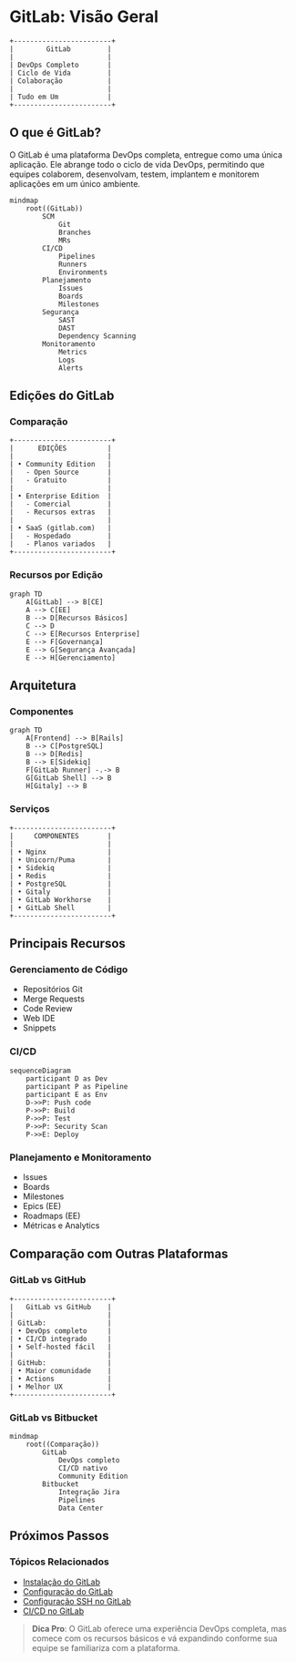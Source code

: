 # GitLab: Visão Geral

```ascii
+------------------------+
|        GitLab         |
|                       |
| DevOps Completo       |
| Ciclo de Vida         |
| Colaboração           |
|                       |
| Tudo em Um            |
+------------------------+
```

## O que é GitLab?

O GitLab é uma plataforma DevOps completa, entregue como uma única aplicação. Ele abrange todo o ciclo de vida DevOps, permitindo que equipes colaborem, desenvolvam, testem, implantem e monitorem aplicações em um único ambiente.

```mermaid
mindmap
    root((GitLab))
        SCM
            Git
            Branches
            MRs
        CI/CD
            Pipelines
            Runners
            Environments
        Planejamento
            Issues
            Boards
            Milestones
        Segurança
            SAST
            DAST
            Dependency Scanning
        Monitoramento
            Metrics
            Logs
            Alerts
```

## Edições do GitLab

### Comparação
```ascii
+------------------------+
|      EDIÇÕES          |
|                       |
| • Community Edition   |
|   - Open Source       |
|   - Gratuito          |
|                       |
| • Enterprise Edition  |
|   - Comercial         |
|   - Recursos extras   |
|                       |
| • SaaS (gitlab.com)   |
|   - Hospedado         |
|   - Planos variados   |
+------------------------+
```

### Recursos por Edição
```mermaid
graph TD
    A[GitLab] --> B[CE]
    A --> C[EE]
    B --> D[Recursos Básicos]
    C --> D
    C --> E[Recursos Enterprise]
    E --> F[Governança]
    E --> G[Segurança Avançada]
    E --> H[Gerenciamento]
```

## Arquitetura

### Componentes
```mermaid
graph TD
    A[Frontend] --> B[Rails]
    B --> C[PostgreSQL]
    B --> D[Redis]
    B --> E[Sidekiq]
    F[GitLab Runner] -.-> B
    G[GitLab Shell] --> B
    H[Gitaly] --> B
```

### Serviços
```ascii
+------------------------+
|     COMPONENTES       |
|                       |
| • Nginx               |
| • Unicorn/Puma        |
| • Sidekiq             |
| • Redis               |
| • PostgreSQL          |
| • Gitaly              |
| • GitLab Workhorse    |
| • GitLab Shell        |
+------------------------+
```

## Principais Recursos

### Gerenciamento de Código
- Repositórios Git
- Merge Requests
- Code Review
- Web IDE
- Snippets

### CI/CD
```mermaid
sequenceDiagram
    participant D as Dev
    participant P as Pipeline
    participant E as Env
    D->>P: Push code
    P->>P: Build
    P->>P: Test
    P->>P: Security Scan
    P->>E: Deploy
```

### Planejamento e Monitoramento
- Issues
- Boards
- Milestones
- Epics (EE)
- Roadmaps (EE)
- Métricas e Analytics

## Comparação com Outras Plataformas

### GitLab vs GitHub
```ascii
+------------------------+
|   GitLab vs GitHub    |
|                       |
| GitLab:               |
| • DevOps completo     |
| • CI/CD integrado     |
| • Self-hosted fácil   |
|                       |
| GitHub:               |
| • Maior comunidade    |
| • Actions             |
| • Melhor UX           |
+------------------------+
```

### GitLab vs Bitbucket
```mermaid
mindmap
    root((Comparação))
        GitLab
            DevOps completo
            CI/CD nativo
            Community Edition
        Bitbucket
            Integração Jira
            Pipelines
            Data Center
```

## Próximos Passos

### Tópicos Relacionados
- [Instalação do GitLab](gitlab-installation.md)
- [Configuração do GitLab](gitlab-configuration.md)
- [Configuração SSH no GitLab](gitlab-ssh-setup.md)
- [CI/CD no GitLab](gitlab-ci-cd.md)

> **Dica Pro**: O GitLab oferece uma experiência DevOps completa, mas comece com os recursos básicos e vá expandindo conforme sua equipe se familiariza com a plataforma.
